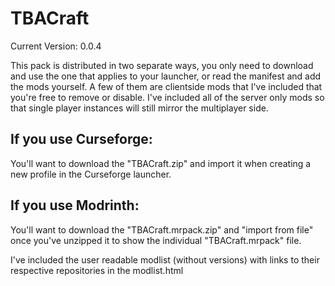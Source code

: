 # TBACraft
Current Version: 0.0.4

This pack is distributed in two separate ways, you only need to download and use the one that applies to your launcher, or read the manifest and add the mods yourself. A few of them are clientside mods that I've included that you're free to remove or disable. I've included all of the server only mods so that single player instances will still mirror the multiplayer side.

## If you use Curseforge:
You'll want to download the "TBACraft.zip" and import it when creating a new profile in the Curseforge launcher.

## If you use Modrinth:
You'll want to download the "TBACraft.mrpack.zip" and "import from file" once you've unzipped it to show the individual "TBACraft.mrpack" file.



I've included the user readable modlist (without versions) with links to their respective repositories in the modlist.html
